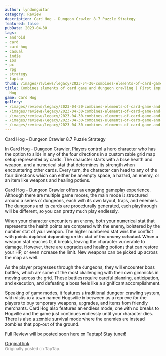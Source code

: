 ```yaml
---
author: lyndonguitar
category: Review
description: Card Hog - Dungeon Crawler 8.7 Puzzle Strategy
featured: false
pubDate: 2023-04-30
tags:
- android
- card
- card-hog
- casual
- indie
- ios
- pc
- rpg
- strategy
- taptap
thumb: /images/reviews/legacy/2023-04-30-combines-elements-of-card-game-and-dungeon-crawling--first-impressions---card-hog-0.avif
title: Combines elements of card game and dungeon crawling | First Impressions - Card
  Hog
game: Card Hog
gallery:
- /images/reviews/legacy/2023-04-30-combines-elements-of-card-game-and-dungeon-crawling--first-impressions---card-hog-0.avif
- /images/reviews/legacy/2023-04-30-combines-elements-of-card-game-and-dungeon-crawling--first-impressions---card-hog-1.avif
- /images/reviews/legacy/2023-04-30-combines-elements-of-card-game-and-dungeon-crawling--first-impressions---card-hog-2.avif
- /images/reviews/legacy/2023-04-30-combines-elements-of-card-game-and-dungeon-crawling--first-impressions---card-hog-3.avif
- /images/reviews/legacy/2023-04-30-combines-elements-of-card-game-and-dungeon-crawling--first-impressions---card-hog-4.avif
---
```

Card Hog - Dungeon Crawler
8.7
Puzzle
Strategy

In Card Hog - Dungeon Crawler, Players control a hero character who has the option to slide in any of the four directions in a customizable grid map setup represented by cards. The character starts with a base health and weapon, and a numerical stat that determines its strength when encountering other cards. Every turn, the character can head to any of the four directions which can either be an empty space, a hazard, an enemy, or an item like weapons and healing potions.

Card Hog - Dungeon Crawler offers an engaging gameplay experience. Although there are multiple game modes, the main mode is structured around a series of dungeons, each with its own layout, traps, and enemies. The dungeons and its cards are procedurally generated, each playthrough will be different, so you can pretty much play endlessly.

When your character encounters an enemy, both your numerical stat that represents the health points are compared with the enemy, bolstered by the number stat of your weapon. The higher numbered stat wins the conflict with points depleted depending on the stat of the enemy defeated. When a weapon stat reaches 0, it breaks, leaving the character vulnerable to damage. However, there are upgrades and healing potions that can restore your HP, or even increase the limit. New weapons can be picked up across the map as well.

As the player progresses through the dungeons, they will encounter boss battles, which are some of the most challenging with their own gimmicks in moving across the grid. These battles require careful planning, anticipation, and execution, and defeating a boss feels like a significant accomplishment.

Speaking of game modes, it features a traditional dungeon crawling system, with visits to a town named Hogsville in between as a reprieve for the players to buy temporary weapons, upgrades, and items from friendly merchants. Card Hog also features an endless mode, one with no breaks to Hogville and the game just continues endlessly until your character dies. There is also a zombie survival mode where the enemies are instead zombies that pop-out of the ground.

Full Review will be posted soon here on Taptap! Stay tuned!

[Original link](https://www.taptap.io/post/5283960)<br><span style="font-size: 0.95em; color: #888;">Originally posted on TapTap.</span>